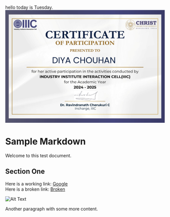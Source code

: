 hello
today is Tuesday.
![alt text](<WhatsApp Image 2025-03-21 at 21.57.21_aac0adb7.jpg>)

# Sample Markdown

Welcome to this test document.

## Section One

Here is a working link: [Google](https://www.google.com)  
Here is a broken link: [Broken](https://thispagedoesnotexist123456789.com)

![Alt Text](https://via.placeholder.com/150)

Another paragraph with some more content.
